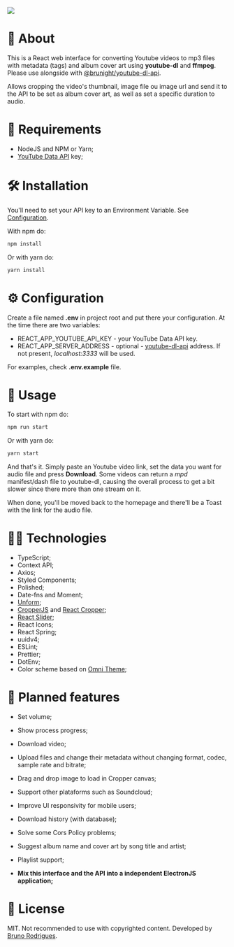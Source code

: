![](prints/preview.gif)

# 🎈 About
This is a React web interface for converting Youtube videos to mp3 files with metadata (tags) and album cover art using **youtube-dl** and **ffmpeg**. Please use alongside with [@brunight/youtube-dl-api](https://github.com/brunight/youtube-dl-api).

Allows cropping the video's thumbnail, image file ou image url and send it to the API to be set as album cover art, as well as set a specific duration to audio.

# 📝 Requirements
- NodeJS and NPM or Yarn;
- [YouTube Data API](https://developers.google.com/youtube/v3) key;

# 🛠 Installation
You'll need to set your API key to an Environment Variable. See [Configuration](#configuration).

With npm do:
```bash
npm install
```
Or with yarn do:
```bash
yarn install
```

# ⚙ Configuration <a name="configuration"></a>
Create a file named **.env** in project root and put there your configuration. At the time there are two variables:
- REACT_APP_YOUTUBE_API_KEY - your YouTube Data API key.
- REACT_APP_SERVER_ADDRESS - optional - [youtube-dl-api](https://github.com/brunight/youtube-dl-api) address. If not present, *localhost:3333* will be used.

For examples, check **.env.example** file.

# 🚀 Usage
To start with npm do:
```bash
npm run start
```
Or with yarn do:
```bash
yarn start
```

And that's it. Simply paste an Youtube video link, set the data you want for audio file and press **Download**. Some videos can return a *mpd* manifest/dash file to youtube-dl, causing the overall process to get a bit slower since there more than one stream on it.

When done, you'll be moved back to the homepage and there'll be a Toast with the link for the audio file.

# 👨‍💻 Technologies
- TypeScript;
- Context API;
- Axios;
- Styled Components;
- Polished;
- Date-fns and Moment;
- [Unform](https://github.com/Rocketseat/unform);
- [CropperJS](https://github.com/fengyuanchen/cropperjs) and [React Cropper](https://github.com/react-cropper/react-cropper);
- [React Slider](https://github.com/zillow/react-slider);
- React Icons;
- React Spring;
- uuidv4;
- ESLint;
- Prettier;
- DotEnv;
- Color scheme based on [Omni Theme](https://github.com/getomni);

# 📜 Planned features <a name="planned-features"></a>
- Set volume;
- Show process progress;
- Download video;
- Upload files and change their metadata without changing format, codec, sample rate and bitrate;
- Drag and drop image to load in Cropper canvas;
- Support other plataforms such as Soundcloud;
- Improve UI responsivity for mobile users;
- Download history (with database);
- Solve some Cors Policy problems;
- Suggest album name and cover art by song title and artist;
- Playlist support;

- **Mix this interface and the API into a independent ElectronJS application;**

# 📃 License
MIT. Not recommended to use with copyrighted content. Developed by [Bruno Rodrigues](https://github.com/brunight/).
